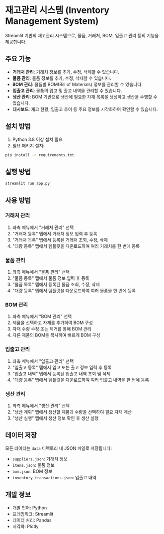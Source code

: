 # 재고관리 시스템 (Inventory Management System)

Streamlit 기반의 재고관리 시스템으로, 물품, 거래처, BOM, 입출고 관리 등의 기능을 제공합니다.

## 주요 기능

- **거래처 관리**: 거래처 정보를 추가, 수정, 삭제할 수 있습니다.
- **물품 관리**: 물품 정보를 추가, 수정, 삭제할 수 있습니다.
- **BOM 관리**: 물품별 BOM(Bill of Materials) 정보를 관리할 수 있습니다.
- **입출고 관리**: 물품의 입고 및 출고 내역을 관리할 수 있습니다.
- **생산 관리**: BOM 기반으로 생산에 필요한 자재 목록을 생성하고 생산을 수행할 수 있습니다.
- **대시보드**: 재고 현황, 입출고 추이 등 주요 정보를 시각화하여 확인할 수 있습니다.

## 설치 방법

1. Python 3.8 이상 설치 필요
2. 필요 패키지 설치:

```bash
pip install -r requirements.txt
```

## 실행 방법

```bash
streamlit run app.py
```

## 사용 방법

### 거래처 관리

1. 좌측 메뉴에서 "거래처 관리" 선택
2. "거래처 등록" 탭에서 거래처 정보 입력 후 등록
3. "거래처 목록" 탭에서 등록된 거래처 조회, 수정, 삭제
4. "대량 등록" 탭에서 템플릿을 다운로드하여 여러 거래처를 한 번에 등록

### 물품 관리

1. 좌측 메뉴에서 "물품 관리" 선택
2. "물품 등록" 탭에서 물품 정보 입력 후 등록
3. "물품 목록" 탭에서 등록된 물품 조회, 수정, 삭제
4. "대량 등록" 탭에서 템플릿을 다운로드하여 여러 물품을 한 번에 등록

### BOM 관리

1. 좌측 메뉴에서 "BOM 관리" 선택
2. 제품을 선택하고 자재를 추가하여 BOM 구성
3. 자재 수량 수정 또는 제거를 통해 BOM 관리
4. 다른 제품의 BOM을 복사하여 빠르게 BOM 구성

### 입출고 관리

1. 좌측 메뉴에서 "입출고 관리" 선택
2. "입출고 등록" 탭에서 입고 또는 출고 정보 입력 후 등록
3. "입출고 내역" 탭에서 등록된 입출고 내역 조회 및 삭제
4. "대량 등록" 탭에서 템플릿을 다운로드하여 여러 입출고 내역을 한 번에 등록

### 생산 관리

1. 좌측 메뉴에서 "생산 관리" 선택
2. "생산 계획" 탭에서 생산할 제품과 수량을 선택하여 필요 자재 계산
3. "생산 실행" 탭에서 생산 정보 확인 후 생산 실행

## 데이터 저장

모든 데이터는 `data` 디렉토리 내 JSON 파일로 저장됩니다:

- `suppliers.json`: 거래처 정보
- `items.json`: 물품 정보
- `bom.json`: BOM 정보
- `inventory_transactions.json`: 입출고 내역

## 개발 정보

- 개발 언어: Python
- 프레임워크: Streamlit
- 데이터 처리: Pandas
- 시각화: Plotly 